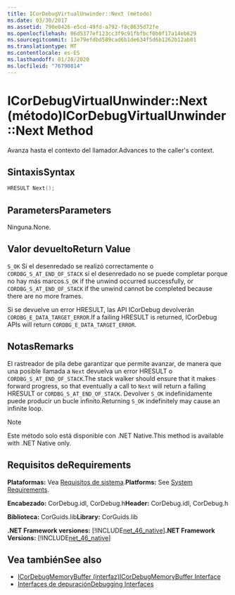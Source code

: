 ```yaml
---
title: ICorDebugVirtualUnwinder::Next (método)
ms.date: 03/30/2017
ms.assetid: 790e0426-e5cd-49fd-a792-f8c8635d72fe
ms.openlocfilehash: 06d5377ef123cc3f9c91fbfbcf0b0f17a14eb629
ms.sourcegitcommit: 13e79efdbd589cad6b1de634f5d6b1262b12ab01
ms.translationtype: MT
ms.contentlocale: es-ES
ms.lasthandoff: 01/28/2020
ms.locfileid: "76790814"
---
```

# <a name="icordebugvirtualunwindernext-method"></a><span data-ttu-id="c65ac-102">ICorDebugVirtualUnwinder::Next (método)</span><span class="sxs-lookup"><span data-stu-id="c65ac-102">ICorDebugVirtualUnwinder::Next Method</span></span>
<span data-ttu-id="c65ac-103">Avanza hasta el contexto del llamador.</span><span class="sxs-lookup"><span data-stu-id="c65ac-103">Advances to the caller's context.</span></span>  
  
## <a name="syntax"></a><span data-ttu-id="c65ac-104">Sintaxis</span><span class="sxs-lookup"><span data-stu-id="c65ac-104">Syntax</span></span>  
  
```cpp  
HRESULT Next();  
```  
  
## <a name="parameters"></a><span data-ttu-id="c65ac-105">Parameters</span><span class="sxs-lookup"><span data-stu-id="c65ac-105">Parameters</span></span>  
 <span data-ttu-id="c65ac-106">Ninguna.</span><span class="sxs-lookup"><span data-stu-id="c65ac-106">None.</span></span>  
  
## <a name="return-value"></a><span data-ttu-id="c65ac-107">Valor devuelto</span><span class="sxs-lookup"><span data-stu-id="c65ac-107">Return Value</span></span>  
 <span data-ttu-id="c65ac-108">`S_OK` Si el desenredado se realizó correctamente o `CORDBG_S_AT_END_OF_STACK` si el desenredado no se puede completar porque no hay más marcos.</span><span class="sxs-lookup"><span data-stu-id="c65ac-108">`S_OK` if the unwind occurred successfully, or `CORDBG_S_AT_END_OF_STACK` if the unwind cannot be completed because there are no more frames.</span></span>  
  
 <span data-ttu-id="c65ac-109">Si se devuelve un error HRESULT, las API ICorDebug devolverán `CORDBG_E_DATA_TARGET_ERROR`.</span><span class="sxs-lookup"><span data-stu-id="c65ac-109">If a failing HRESULT is returned, ICorDebug APIs will return `CORDBG_E_DATA_TARGET_ERROR`.</span></span>  
  
## <a name="remarks"></a><span data-ttu-id="c65ac-110">Notas</span><span class="sxs-lookup"><span data-stu-id="c65ac-110">Remarks</span></span>  
 <span data-ttu-id="c65ac-111">El rastreador de pila debe garantizar que permite avanzar, de manera que una posible llamada a `Next` devuelva un error HRESULT o `CORDBG_S_AT_END_OF_STACK`.</span><span class="sxs-lookup"><span data-stu-id="c65ac-111">The stack walker should ensure that it makes forward progress, so that eventually a call to `Next` will return a failing HRESULT or `CORDBG_S_AT_END_OF_STACK`.</span></span> <span data-ttu-id="c65ac-112">Devolver `S_OK` indefinidamente puede producir un bucle infinito.</span><span class="sxs-lookup"><span data-stu-id="c65ac-112">Returning `S_OK` indefinitely may cause an infinite loop.</span></span>  
  
> [!NOTE]
> <span data-ttu-id="c65ac-113">Este método solo está disponible con .NET Native.</span><span class="sxs-lookup"><span data-stu-id="c65ac-113">This method is available with .NET Native only.</span></span>  
  
## <a name="requirements"></a><span data-ttu-id="c65ac-114">Requisitos de</span><span class="sxs-lookup"><span data-stu-id="c65ac-114">Requirements</span></span>  
 <span data-ttu-id="c65ac-115">**Plataformas:** Vea [Requisitos de sistema](../../../../docs/framework/get-started/system-requirements.md).</span><span class="sxs-lookup"><span data-stu-id="c65ac-115">**Platforms:** See [System Requirements](../../../../docs/framework/get-started/system-requirements.md).</span></span>  
  
 <span data-ttu-id="c65ac-116">**Encabezado:** CorDebug.idl, CorDebug.h</span><span class="sxs-lookup"><span data-stu-id="c65ac-116">**Header:** CorDebug.idl, CorDebug.h</span></span>  
  
 <span data-ttu-id="c65ac-117">**Biblioteca:** CorGuids.lib</span><span class="sxs-lookup"><span data-stu-id="c65ac-117">**Library:** CorGuids.lib</span></span>  
  
 <span data-ttu-id="c65ac-118">**.NET Framework versiones:** [!INCLUDE[net_46_native](../../../../includes/net-46-native-md.md)]</span><span class="sxs-lookup"><span data-stu-id="c65ac-118">**.NET Framework Versions:** [!INCLUDE[net_46_native](../../../../includes/net-46-native-md.md)]</span></span>  
  
## <a name="see-also"></a><span data-ttu-id="c65ac-119">Vea también</span><span class="sxs-lookup"><span data-stu-id="c65ac-119">See also</span></span>

- [<span data-ttu-id="c65ac-120">ICorDebugMemoryBuffer (interfaz)</span><span class="sxs-lookup"><span data-stu-id="c65ac-120">ICorDebugMemoryBuffer Interface</span></span>](icordebugmemorybuffer-interface.md)
- [<span data-ttu-id="c65ac-121">Interfaces de depuración</span><span class="sxs-lookup"><span data-stu-id="c65ac-121">Debugging Interfaces</span></span>](debugging-interfaces.md)
